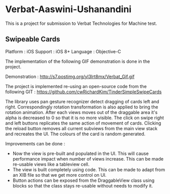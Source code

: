 # Verbat-Aaswini-Ushanandini
This is a project for submission to Verbat Technologies for Machine test.

Swipeable Cards
---------------

Platform : iOS
Support : iOS 8+
Language : Objective-C

The implementation of the following GIF demonstration is done in the project.

Demonstration : http://s7.postimg.org/yl3lrt8mx/Verbat_Gif.gif

The project is implemented re-using an open-source code from the following GIT : https://github.com/cwRichardKim/TinderSimpleSwipeCards

The library uses pan gesture recognizer detect dragging of cards left and right. Correspondingly rotation transformation is also applied to bring the rotation animation. After each views moves out of the draggable area it's alpha is decreased to 0 so that it is no more visible. The click on swipe right and left buttons replicates the same action of movement of cards. Clicking the reload button removes all current subviews from the main view stack and recreates the UI. The colours of the card is random generated.

Improvements can be done :

- Now the view is pre-built and populated in the UI. This will cause performance impact when number of views increase. This can be made re-usable views like a tableview cell.
- The view is built completely using code. This can be made to adapt from an XIB file so that we get more control on UI.
- Button actions can be exposed from the DraggableView class using blocks so that the class stays re-usable without needs to modify it.